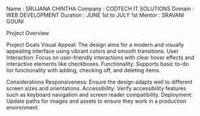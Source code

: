 Name : SRUJANA CHINTHA 
Company : CODTECH IT SOLUTIONS
Domain : WEB DEVELOPMENT
Duration : JUNE 1st to JULY 1st
Mentor : SRAVANI GOUNI

Project Overview

Project Goals
Visual Appeal: The design aims for a modern and visually appealing interface using vibrant colors and smooth transitions.
User Interaction: Focus on user-friendly interactions with clear hover effects and interactive elements like checkboxes.
Functionality: Supports basic to-do list functionality with adding, checking off, and deleting items.

Considerations
Responsiveness: Ensure the design adapts well to different screen sizes and orientations.
Accessibility: Verify accessibility features such as keyboard navigation and screen reader compatibility.
Deployment: Update paths for images and assets to ensure they work in a production environment.



